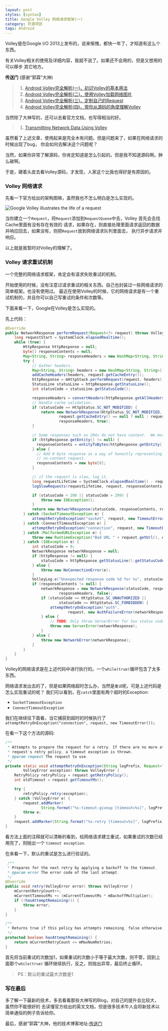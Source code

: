 ```yaml
---
layout: post
styles: [syntax]
title: Google Volley 网络请求框架(一)
category: 开源项目
tags: Android
---
```


Volley是在Google I/O 2013上发布的，说来惭愧，都快一年了，才知道有这么个东西。

有关Volley相关的使用及详细内容，我就不说了。如果还不会用的，但是又想用的可以移步
其它地方。

**传送门** (感谢“郭霖”大神)

> 1. [Android Volley完全解析(一)，初识Volley的基本用法](http://blog.csdn.net/guolin_blog/article/details/17482095)
> 2. [Android Volley完全解析(二)，使用Volley加载网络图片](http://blog.csdn.net/guolin_blog/article/details/17482165)
> 3. [Android Volley完全解析(三)，定制自己的Request](http://blog.csdn.net/guolin_blog/article/details/17612763)
> 4. [Android Volley完全解析(四)，带你从源码的角度理解Volley](http://blog.csdn.net/guolin_blog/article/details/17656437)

当然除了大神写的，还可以去看官方文档，也写得相当的好。

> 1. [Transmitting Network Data Using Volley](http://developer.android.com/training/volley/index.html)

虽然看了上述文章，使用起来是完全木有问题。但是问题来了，如果在网络请求的时候出现了bug，
你会如何去解决这个问题呢？

当然，如果你非常了解源码，你肯定知道是怎么引起的。但是我不知道源码啊。肿么破啊。

于是，硬着头皮去看Volley源码，才发现，人家这个比我也得好是有原因的。

### Volley 网络请求

先看一下官方给出的架构图嘛，虽然我也不怎么明白是怎么实现的。

![Google Volley illustrates the life of a request](http://pinned.github.io/assets/posts/file-2014-11-05/volley-request.png
)

当你建立一个`Request`，将`Request`添加到`RequestQuene`中去，Volley 首先会去找Cache里面有没有存在有效的
请求，如果存在，则直接处理里面请求返回的数据并响应回去，如果没有，则把`Request`放到网络请求队列里面去，
执行异步请求并响应。

以上就是我暂时对Volley的理解了。

### Volley 请求重试机制

一个完整的网络请求框架，肯定会有请求失败重试的机制。

开始使用的时候，没有注意过请求重试的相关东西。自己也封装过一些网络请求的简单框架。也没有使用过。
最近在使用Volley的时候，它的网络请求是有一个重试机制的，并且你可以自己写重试的条件和次数等。

下面来看一下，Google在Volley是怎么实现的。

先上代码：

```java
@Override
public NetworkResponse performRequest(Request<?> request) throws VolleyError {
    long requestStart = SystemClock.elapsedRealtime();
    while (true) {
        HttpResponse httpResponse = null;
        byte[] responseContents = null;
        Map<String, String> responseHeaders = new HashMap<String, String>();
        try {
            // Gather headers.
            Map<String, String> headers = new HashMap<String, String>();
            addCacheHeaders(headers, request.getCacheEntry());
            httpResponse = mHttpStack.performRequest(request, headers);
            StatusLine statusLine = httpResponse.getStatusLine();
            int statusCode = statusLine.getStatusCode();

            responseHeaders = convertHeaders(httpResponse.getAllHeaders());
            // Handle cache validation.
            if (statusCode == HttpStatus.SC_NOT_MODIFIED) {
                return new NetworkResponse(HttpStatus.SC_NOT_MODIFIED,
                        request.getCacheEntry() == null ? null : request.getCacheEntry().data,
                        responseHeaders, true);
            }

            // Some responses such as 204s do not have content.  We must check.
            if (httpResponse.getEntity() != null) {
              responseContents = entityToBytes(httpResponse.getEntity());
            } else {
              // Add 0 byte response as a way of honestly representing a
              // no-content request.
              responseContents = new byte[0];
            }

            // if the request is slow, log it.
            long requestLifetime = SystemClock.elapsedRealtime() - requestStart;
            logSlowRequests(requestLifetime, request, responseContents, statusLine);

            if (statusCode < 200 || statusCode > 299) {
                throw new IOException();
            }
            return new NetworkResponse(statusCode, responseContents, responseHeaders, false);
        } catch (SocketTimeoutException e) {
            attemptRetryOnException("socket", request, new TimeoutError());
        } catch (ConnectTimeoutException e) {
            attemptRetryOnException("connection", request, new TimeoutError());
        } catch (MalformedURLException e) {
            throw new RuntimeException("Bad URL " + request.getUrl(), e);
        } catch (IOException e) {
            int statusCode = 0;
            NetworkResponse networkResponse = null;
            if (httpResponse != null) {
                statusCode = httpResponse.getStatusLine().getStatusCode();
            } else {
                throw new NoConnectionError(e);
            }
            VolleyLog.e("Unexpected response code %d for %s", statusCode, request.getUrl());
            if (responseContents != null) {
                networkResponse = new NetworkResponse(statusCode, responseContents,
                        responseHeaders, false);
                if (statusCode == HttpStatus.SC_UNAUTHORIZED ||
                        statusCode == HttpStatus.SC_FORBIDDEN) {
                    attemptRetryOnException("auth",
                            request, new AuthFailureError(networkResponse));
                } else {
                    // TODO: Only throw ServerError for 5xx status codes.
                    throw new ServerError(networkResponse);
                }
            } else {
                throw new NetworkError(networkResponse);
            }
        }
    }
}
```

Volley的网络请求是在上述代码中进行执行的。一个`while(true)`循环包含了太多东西。

网络请求发出去的了，但是如果网络超时怎么办，当然是`重试`呢，可是上述代码是怎么实现重试的呢？
我们可以看到，在`catch`里面有两个超时的Exception:
 
 + `SocketTimeoutException`
 + `ConnectTimeoutException`

我们在继续往下面看，当它捕获到超时的时候执行了`attemptRetryOnException("connection", request, new TimeoutError());`

在看一下这个方法的源码:

```java
/**
 * Attempts to prepare the request for a retry. If there are no more attempts remaining in the
 * request's retry policy, a timeout exception is thrown.
 * @param request The request to use.
 */
private static void attemptRetryOnException(String logPrefix, Request<?> request,
        VolleyError exception) throws VolleyError {
    RetryPolicy retryPolicy = request.getRetryPolicy();
    int oldTimeout = request.getTimeoutMs();

    try {
        retryPolicy.retry(exception);
    } catch (VolleyError e) {
        request.addMarker(
                String.format("%s-timeout-giveup [timeout=%s]", logPrefix, oldTimeout));
        throw e;
    }
    request.addMarker(String.format("%s-retry [timeout=%s]", logPrefix, oldTimeout));
}
```

看方法上面的注释就可以清晰的看到，给网络请求建立重试，如果重试的次数已经用完了，则抛出一个
`timeout exception`.

在来看一下，默认的重试是怎么进行验证的。

```java
 /**
 * Prepares for the next retry by applying a backoff to the timeout.
 * @param error The error code of the last attempt.
 */
@Override
public void retry(VolleyError error) throws VolleyError {
    mCurrentRetryCount++;
    mCurrentTimeoutMs += (mCurrentTimeoutMs * mBackoffMultiplier);
    if (!hasAttemptRemaining()) {
        throw error;
    }
}

/**
 * Returns true if this policy has attempts remaining, false otherwise.
 */
protected boolean hasAttemptRemaining() {
    return mCurrentRetryCount <= mMaxNumRetries;
}
```

首先将当前重试的次数加1，如果重试的次数小于等于最大次数，则不管，回到上面那个`while(true)`
循环继续执行，反之，则抛出异常，最后终止循环。

> PS：默认的重试最大次数是1

### 写在最后

多了解一下最新的技术，多去看看那些大神写的Blog，对自己的提升会比较大，虽然你不能很好的
去读懂官方给出的英文文档，但是很多技术牛人会将新技术以简单通俗的例子告诉给你。

最后，感谢“郭霖”大神，他的技术博客地址:[传送门](http://blog.csdn.net/guolin_blog)
